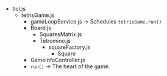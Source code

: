 * tlol.js
    * tetrisGame.js
       * gameLoopService.js -> Schedules ```tetrisGame.run()```
       * Board.js
          * SquaresMatrix.js
          * Tetromino.js
             * squareFactory.js
                * Square
       * GameInfoController.js
       * ```run()``` -> The heart of the game.
